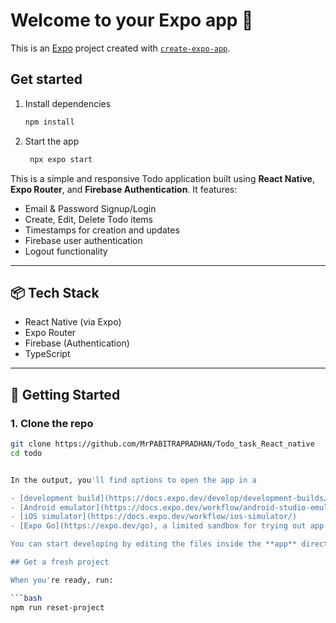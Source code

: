 # Welcome to your Expo app 👋



This is an [Expo](https://expo.dev) project created with [`create-expo-app`](https://www.npmjs.com/package/create-expo-app).

## Get started

1. Install dependencies

   ```bash
   npm install
   ```

2. Start the app

   ```bash
    npx expo start
   ```

This is a simple and responsive Todo application built using **React Native**, **Expo Router**, and **Firebase Authentication**. It features:

- Email & Password Signup/Login
- Create, Edit, Delete Todo items
- Timestamps for creation and updates
- Firebase user authentication
- Logout functionality

---

## 📦 Tech Stack

- React Native (via Expo)
- Expo Router
- Firebase (Authentication)
- TypeScript

---

## 🚀 Getting Started

### 1. Clone the repo

```bash
git clone https://github.com/MrPABITRAPRADHAN/Todo_task_React_native
cd todo


In the output, you'll find options to open the app in a

- [development build](https://docs.expo.dev/develop/development-builds/introduction/)
- [Android emulator](https://docs.expo.dev/workflow/android-studio-emulator/)
- [iOS simulator](https://docs.expo.dev/workflow/ios-simulator/)
- [Expo Go](https://expo.dev/go), a limited sandbox for trying out app development with Expo

You can start developing by editing the files inside the **app** directory. This project uses [file-based routing](https://docs.expo.dev/router/introduction).

## Get a fresh project

When you're ready, run:

```bash
npm run reset-project
```
